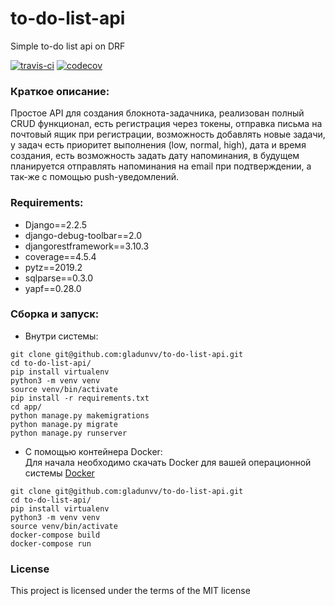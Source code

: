 # to-do-list-api
Simple to-do list api on DRF


[![travis-ci](https://travis-ci.org/gladunvv/to-do-list-api.svg?branch=master)](https://travis-ci.org/gladunvv/to-do-list-api)
[![codecov](https://codecov.io/gh/gladunvv/to-do-list-api/branch/master/graph/badge.svg)](https://codecov.io/gh/gladunvv/to-do-list-api)



### Краткое описание:
Простое API для создания блокнота-задачника, реализован полный CRUD функционал, есть регистрация через токены, 
отправка письма на почтовый ящик при регистрации, возможность добавлять новые задачи, у задач есть приоритет выполнения 
(low, normal, high), дата и время создания, есть возможность задать дату напоминания, в будущем планируется отправлять напоминания 
на email при подтверждении, а так-же с помощью push-уведомлений.

### Requirements:
+ Django==2.2.5
+ django-debug-toolbar==2.0
+ djangorestframework==3.10.3
+ coverage==4.5.4
+ pytz==2019.2
+ sqlparse==0.3.0
+ yapf==0.28.0


### Сборка и запуск:
 * Внутри системы:
```
git clone git@github.com:gladunvv/to-do-list-api.git
cd to-do-list-api/
pip install virtualenv
python3 -m venv venv
source venv/bin/activate
pip install -r requirements.txt
cd app/
python manage.py makemigrations
python manage.py migrate
python manage.py runserver
```

 * С помощью контейнера Docker:      
 Для начала необходимо скачать Docker для вашей операционной системы
 [Docker](https://docs.docker.com/)
```
git clone git@github.com:gladunvv/to-do-list-api.git
cd to-do-list-api/
pip install virtualenv
python3 -m venv venv
source venv/bin/activate
docker-compose build
docker-compose run
 ```


### License
This project is licensed under the terms of the MIT license
